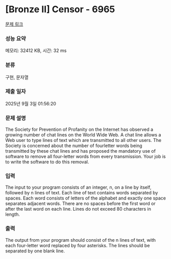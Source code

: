 # [Bronze II] Censor - 6965 

[문제 링크](https://www.acmicpc.net/problem/6965) 

### 성능 요약

메모리: 32412 KB, 시간: 32 ms

### 분류

구현, 문자열

### 제출 일자

2025년 9월 3일 01:56:20

### 문제 설명

<p>The Society for Prevention of Profanity on the Internet has observed a growing number of chat lines on the World Wide Web. A chat line allows a Web user to type lines of text which are transmitted to all other users. The Society is concerned about the number of fourletter words being transmitted by these chat lines and has proposed the mandatory use of software to remove all four-letter words from every transmission. Your job is to write the software to do this removal.</p>

### 입력 

 <p>The input to your program consists of an integer, n, on a line by itself, followed by n lines of text. Each line of text contains words separated by spaces. Each word consists of letters of the alphabet and exactly one space separates adjacent words. There are no spaces before the first word or after the last word on each line. Lines do not exceed 80 characters in length.</p>

### 출력 

 <p>The output from your program should consist of the n lines of text, with each four-letter word replaced by four asterisks. The lines should be separated by one blank line.</p>


